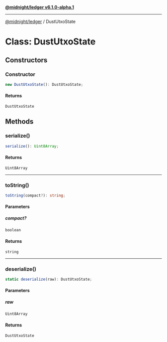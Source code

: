 [**@midnight/ledger v6.1.0-alpha.1**](../README.md)

***

[@midnight/ledger](../globals.md) / DustUtxoState

# Class: DustUtxoState

## Constructors

### Constructor

```ts
new DustUtxoState(): DustUtxoState;
```

#### Returns

`DustUtxoState`

## Methods

### serialize()

```ts
serialize(): Uint8Array;
```

#### Returns

`Uint8Array`

***

### toString()

```ts
toString(compact?): string;
```

#### Parameters

##### compact?

`boolean`

#### Returns

`string`

***

### deserialize()

```ts
static deserialize(raw): DustUtxoState;
```

#### Parameters

##### raw

`Uint8Array`

#### Returns

`DustUtxoState`
